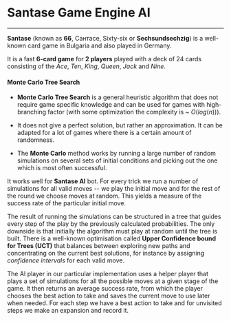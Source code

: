 # Santase Game Engine AI
_____________________________________

**Santase** (known as **66**, Сантасе, Sixty-six or **Sechsundsechzig**) is a well-known card game in Bulgaria and also played in Germany.

It is a fast **6-card game** for **2 players** played with a deck of 24 cards consisting of the _Ace_, _Ten_, _King_, _Queen_, _Jack_ and _Nine_.

#### Monte Carlo Tree Search

- **Monte Carlo Tree Search** is a general heuristic algorithm that does not require game specific knowledge and can be used for games with high-branching factor (with some optimization the complexity is ~ $O(log(n))$). 

- It does not give a perfect solution, but rather an approximation. It can be adapted for a lot of games where there is a certain amount of randomness.

- The **Monte Carlo** method works by running a large number of random simulations on several sets of initial conditions and picking out the one which is most often successful.

It works well for **Santase AI** bot. For every trick we run a number of simulations for all valid moves -- we play the initial move and for the rest of the round we choose moves at random. This yields a measure of the success rate of the particular initial move.

The result of running the simulations can be structured in a tree that guides every step of the play by the previously calculated probabilities. The only downside is that initially the algorithm must play at random until the tree is built. There is a well-known optimisation called **Upper Confidence bound for Trees (UCT)** that balances between exploring new paths and concentrating on the current best solutions, for instance by assigning _confidence intervals_ for each valid move.

The AI player in our particular implementation uses a helper player that plays a set of simulations for all the possible moves at a given stage of the game. It then returns an average success rate, from which the player chooses the best action to take and saves the current move to use later when needed. For each step we have a best action to take and for unvisited steps we make an expansion and record it.
